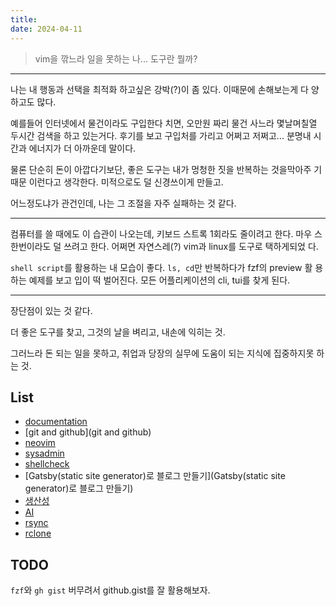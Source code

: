 ```yaml
---
title:
date: 2024-04-11
---
```


> vim을 깎느라 일을 못하는 나... 도구란 뭘까?

---

나는 내 행동과 선택을 최적화 하고싶은 강박(?)이 좀 있다. 이때문에 손해보는게 다 양하고도 많다.

예를들어 인터넷에서 물건이라도 구입한다 치면, 오만원 짜리 물건 사느라 몇날며칠열 두시간 검색을 하고
있는거다. 후기를 보고 구입처를 가리고 어쩌고 저쩌고... 분명내 시간과 에너지가 더 아까운데 말이다.

물론 단순히 돈이 아깝다기보단, 좋은 도구는 내가 멍청한 짓을 반복하는 것을막아주 기 때문 이런다고 생각한다.
미적으로도 덜 신경쓰이게 만들고.

어느정도냐가 관건인데, 나는 그 조절을 자주 실패하는 것 같다.

---

컴퓨터를 쓸 때에도 이 습관이 나오는데, 키보드 스트록 1회라도 줄이려고 한다. 마우 스 한번이라도 덜 쓰려고
한다. 어쩌면 자연스레(?) vim과 linux를 도구로 택하게되었 다.

`shell script`를 활용하는 내 모습이 좋다. `ls, cd`만 반복하다가 fzf의 preview 활 용하는 예제를 보고 입이 떡
벌어진다. 모든 어플리케이션의 cli, tui를 찾게 된다.

---

장단점이 있는 것 같다.

더 좋은 도구를 찾고, 그것의 날을 벼리고, 내손에 익히는 것.

그러느라 돈 되는 일을 못하고, 취업과 당장의 실무에 도움이 되는 지식에 집중하지못 하는 것.

## List

- [documentation](documentation)
- [git and github](git and github)
- [neovim](neovim)
- [sysadmin](sysadmin)
- [shellcheck](shellcheck)
- [Gatsby(static site generator)로 블로그 만들기](Gatsby(static site generator)로 블로그 만들기)
- [생산성](생산성)
- [AI](AI)
- [rsync](rsync)
- [rclone](rclone)

## TODO

`fzf`와 `gh gist` 버무려서 github.gist를 잘 활용해보자.
